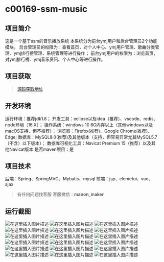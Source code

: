 # c00169-ssm-music

## 项目简介
这是一个基于ssm的音乐播放系统
本系统分为前台ymj用户和后台管理员2个功能模块。
后台管理员的权限为：查看首页，对个人中心、ymj用户管理、歌曲分类管理、ymj排行榜管理、系统管理等进行操作；
前台ymj用户的权限为：浏览首页，对ymj排行榜、ymj音乐资讯、个人中心等进行操作。



## 项目获取
> [源码获取地址](http://www.manoncode.cn/details?id=169)

 
## 开发环境

运行环境：推荐jdk1.8；
开发工具：eclipse以及idea（推荐）、vscode、redis、node环境（16.X）；
操作系统：windows 10 8G内存以上（其他windows以及macOS支持，但不推荐）；
浏览器：Firefox(推荐)、Google Chrome(推荐)、Edge;
数据库：MySQL8.0(推荐)及其他版本（支持，但容易异常尤其MySQL5.7（不含）以下版本）；
数据库可视化工具：Navicat Premium 15（推荐）以及其他Navicat版本
是否maven项目：是

## 项目技术
 
后端：Spring、SpringMVC、Mybatis、mysql
前端：jsp、elemetui、vue、ajax


> 有任何问题找客服
客服微信：**manon_maker**
## 运行截图


![在这里插入图片描述](https://img-blog.csdnimg.cn/direct/f10fdd4d2be74190a94d0f1ef00f8d7b.png#pic_center)
![在这里插入图片描述](https://img-blog.csdnimg.cn/direct/ae27d9a9df1b4bae9f4aa0ac1f612526.png#pic_center)
![在这里插入图片描述](https://img-blog.csdnimg.cn/direct/460e60b06e13480e8cc56a313ecd7272.png#pic_center)
![在这里插入图片描述](https://img-blog.csdnimg.cn/direct/3c2ee85552064fddb9ebc44abb5068e0.png#pic_center)
![在这里插入图片描述](https://img-blog.csdnimg.cn/direct/9918422350cc49a7b2f9467124897475.png#pic_center)
![在这里插入图片描述](https://img-blog.csdnimg.cn/direct/3024cc6cc52b43bfafda22a1fb989a63.png#pic_center)
![在这里插入图片描述](https://img-blog.csdnimg.cn/direct/d25519aab3714bc58aa5919785ebc525.png#pic_center)
![在这里插入图片描述](https://img-blog.csdnimg.cn/direct/202d69e4bf2846f5b3eb3cd706c1673e.png#pic_center)
![在这里插入图片描述](https://img-blog.csdnimg.cn/direct/1bde883586994552a0aaaf30185dfd3a.png#pic_center)
![在这里插入图片描述](https://img-blog.csdnimg.cn/direct/efa4b652ebd244c38816ae547a9db978.png#pic_center)
![在这里插入图片描述](https://img-blog.csdnimg.cn/direct/73c0d081b58b41fc912ee6eb958d45a5.png#pic_center)
![在这里插入图片描述](https://img-blog.csdnimg.cn/direct/1951902029f8440292807f87dfd0dd79.png#pic_center)
![在这里插入图片描述](https://img-blog.csdnimg.cn/direct/eb4e6ba95134409faeee5d41dcda488c.png#pic_center)
![在这里插入图片描述](https://img-blog.csdnimg.cn/direct/2460684067404bd3b11fbfb44727e8e2.png#pic_center)
![在这里插入图片描述](https://img-blog.csdnimg.cn/direct/9a4d3ebbe4e54bde8654bd413f359e89.png#pic_center)
![在这里插入图片描述](https://img-blog.csdnimg.cn/direct/903e2cced42a468eb2d516719a96db04.png#pic_center)
![在这里插入图片描述](https://img-blog.csdnimg.cn/direct/d0d8b57b8a254a86b0f1111dc7e1411e.png#pic_center)
![在这里插入图片描述](https://img-blog.csdnimg.cn/direct/b7ea8e84ea424bb8a5ae9d5fb9aa6aeb.png#pic_center)


